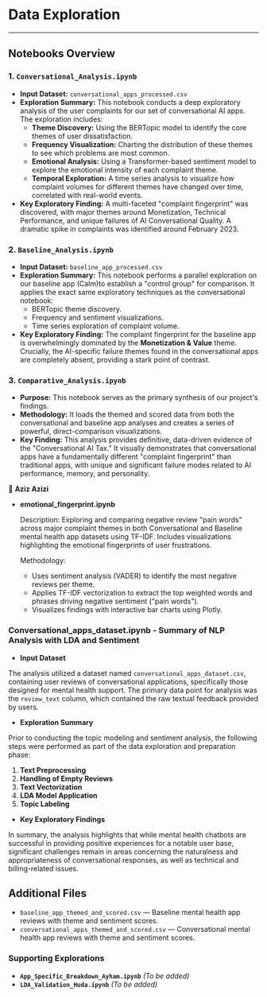 # Data Exploration

___

## Notebooks Overview

### 1. `Conversational_Analysis.ipynb`

* **Input Dataset:** `conversational_apps_processed.csv`
* **Exploration Summary:** This notebook conducts a deep exploratory analysis of
the user complaints for our set of conversational AI apps. The exploration includes:
  * **Theme Discovery:** Using the BERTopic model to identify the core themes of
  user dissatisfaction.
  * **Frequency Visualization:** Charting the distribution of these themes to see
  which problems are most common.
  * **Emotional Analysis:** Using a Transformer-based sentiment model to explore
  the emotional intensity of each complaint theme.
  * **Temporal Exploration:** A time series analysis to visualize how complaint volumes
  for different themes have changed over time, correlated with real-world events.
* **Key Exploratory Finding:** A multi-faceted "complaint fingerprint" was discovered,
with major themes around Monetization, Technical Performance, and unique failures
of AI Conversational Quality. A dramatic spike in
complaints was identified around February 2023.

### 2. `Baseline_Analysis.ipynb`

* **Input Dataset:** `baseline_app_processed.csv`
* **Exploration Summary:** This notebook performs a parallel exploration on our
baseline app (Calm)to establish a "control group" for comparison. It applies the
exact same exploratory techniques as the conversational notebook:
  * BERTopic theme discovery.
  * Frequency and sentiment visualizations.
  * Time series exploration of complaint volume.
* **Key Exploratory Finding:** The complaint fingerprint for the baseline app is
 overwhelmingly dominated by the **Monetization & Value** theme. Crucially, the
 AI-specific failure themes found in the conversational apps are completely absent,
 providing a stark point of contrast.

### 3. `Comparative_Analysis.ipynb`

* **Purpose:** This notebook serves as the primary synthesis of our project's findings.
* **Methodology:** It loads the themed and scored data from both the conversational
and baseline app analyses and creates a series of powerful, direct-comparison visualizations.
* **Key Finding:** This analysis provides definitive, data-driven evidence of the
"Conversational AI Tax." It visually demonstrates that conversational apps have
a fundamentally different "complaint fingerprint" than traditional apps, with
unique and significant failure modes related to AI performance, memory, and personality.

🔹 **Aziz Azizi**

* **emotional_fingerprint.ipynb**  

  Description: Exploring and comparing negative review "pain words" across major
  complaint themes in both Conversational and Baseline mental health app datasets
  using TF-IDF. Includes visualizations highlighting the emotional fingerprints
  of user frustrations.

  Methodology:  
  * Uses sentiment analysis (VADER) to identify the most negative reviews per
  theme.  
  * Applies TF-IDF vectorization to extract the top weighted words and phrases
  driving negative sentiment ("pain words").  
  * Visualizes findings with interactive bar charts using Plotly.  

### Conversational\_apps\_dataset.ipynb - Summary of NLP Analysis with LDA and Sentiment

* **Input Dataset**

The analysis utilized a dataset named `conversational_apps_dataset.csv`,
containing user reviews of conversational applications, specifically those
designed for mental health support. The primary data point for analysis was
the `review_text` column, which contained the raw textual feedback provided by users.

* **Exploration Summary**

Prior to conducting the topic modeling and sentiment analysis, the following
steps were performed as part of the data exploration and preparation phase:

1. **Text Preprocessing**
2. **Handling of Empty Reviews**
3. **Text Vectorization**
4. **LDA Model Application**
5. **Topic Labeling**

* **Key Exploratory Findings**

In summary, the analysis highlights that while mental health chatbots are
successful in providing positive experiences for a notable user base, significant
challenges remain in areas concerning the naturalness and appropriateness of
conversational responses, as well as technical and billing-related issues.

## Additional Files

* `baseline_app_themed_and_scored.csv` — Baseline mental health app reviews with
theme and sentiment scores.
* `conversational_apps_themed_and_scored.csv` — Conversational mental health app
reviews with theme and sentiment scores.

### Supporting Explorations

* **`App_Specific_Breakdown_Ayham.ipynb`** *(To be added)*
* **`LDA_Validation_Huda.ipynb`** *(To be added)*
